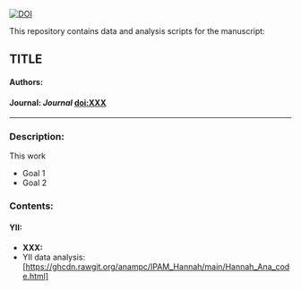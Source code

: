[![DOI](https://zenodo.org/badge/doi/XXXX.svg)](http://dx.doi.org/XXXXXXX)

This repository contains data and analysis scripts for the manuscript:

## TITLE
#### Authors: 
#### Journal: _Journal_ [doi:XXX](http://dx.doi.org/XXX)  

-----

### Description:
This work 

* Goal 1
* Goal 2

### Contents:


#### YII:
* **XXX:** 
* YII data analysis:[https://ghcdn.rawgit.org/anampc/IPAM_Hannah/main/Hannah_Ana_code.html]

 

</br>


